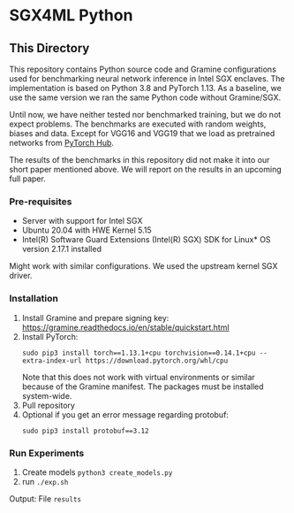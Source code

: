# SGX4ML Python

## This Directory

This repository contains Python source code and Gramine configurations used for benchmarking neural network inference 
in Intel SGX enclaves. The implementation is based on Python 3.8 and PyTorch 1.13. As a baseline, we use the same 
version we ran the same Python code without Gramine/SGX.

Until now, we have neither tested nor benchmarked training, but we do not expect problems. The benchmarks are executed 
with random weights, biases and data. Except for VGG16 and VGG19 that we load as pretrained networks from 
[PyTorch Hub](https://pytorch.org/hub/).

The results of the benchmarks in this repository did not make it into our short paper mentioned above. We will report
on the results in an upcoming full paper.

### Pre-requisites

- Server with support for Intel SGX
- Ubuntu 20.04 with HWE Kernel 5.15
- Intel(R) Software Guard Extensions (Intel(R) SGX) SDK for Linux* OS version 2.17.1 installed

Might work with similar configurations. We used the upstream kernel SGX driver.

### Installation

1. Install Gramine and prepare signing key: <https://gramine.readthedocs.io/en/stable/quickstart.html>
2. Install PyTorch:
   ```shell
   sudo pip3 install torch==1.13.1+cpu torchvision==0.14.1+cpu --extra-index-url https://download.pytorch.org/whl/cpu
   ```
   Note that this does not work with virtual environments or similar because of the Gramine manifest. The packages
   must be installed system-wide.
3. Pull repository
4. Optional if you get an error message regarding protobuf:
   ```shell
   sudo pip3 install protobuf==3.12
   ```

### Run Experiments

1. Create models `python3 create_models.py`
2. run `./exp.sh`

Output: File `results`
